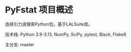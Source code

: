 # PyFstat 项目概述

连续引力波搜索Python包，基于LALSuite库。

技术栈: Python 3.9-3.13, NumPy, SciPy, pytest, Black, Flake8

主分支: master